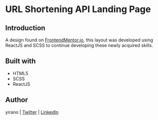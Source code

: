 # URL Shortening API Landing Page

## Introduction
A design found on [FrontendMentor.io](https://www.frontendmentor.io/), this layout was developed using ReactJS and SCSS to continue developing these newly acquired skills.

## Built with
- HTML5
- SCSS
- ReactJS

## Author
yirano | [Twitter](https://twitter.com/yiirano) | [LinkedIn](https://www.linkedin.com/in/yt-arellano/)